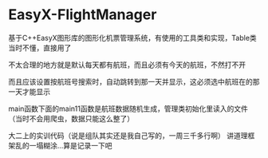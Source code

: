 # EasyX-FlightManager
基于C++EasyX图形库的图形化机票管理系统，有使用的工具类和实现，Table类当时不懂，直接用了

不太合理的地方就是默认每天都有航班，而且必须有今天的航班，不然打不开

而且应该设置按航班号搜索时，自动跳转到那一天并显示，这必须选中航班在的那一天才能显示

main函数下面的main11函数是航班数据随机生成，管理类初始化里读入的文件（当时不会用爬虫，数据只能这么整了）

大二上的实训代码（说是组队其实还是我自己写的，一周三千多行啊） 讲道理框架乱的一塌糊涂...算是记录一下吧

